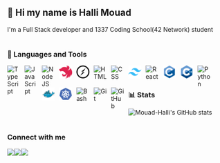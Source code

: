 ## :wave: Hi my name is Halli Mouad

I'm a Full Stack developer and 1337 Coding School(42 Network) student
<br />

#
### 🧰 Languages and Tools

<img align="left" alt="TypeScript" width="30px" style="padding-right:10px;" src="https://cdn.jsdelivr.net/gh/devicons/devicon/icons/typescript/typescript-plain.svg" />
<img align="left" alt="JavaScript" width="30px" style="padding-right:10px;" src="https://cdn.jsdelivr.net/gh/devicons/devicon/icons/javascript/javascript-plain.svg" />
<img align="left" alt="NodeJS" width="30px" style="padding-right:10px;" src="https://cdn.jsdelivr.net/gh/devicons/devicon/icons/nodejs/nodejs-original.svg" />
<img align="left" alt="NestJs" width="30px" style="padding-right:10px;" src="https://github.com/devicons/devicon/blob/v2.15.1/icons/nestjs/nestjs-plain.svg" />
<img align="left" alt="Socket.io" width="30px" style="padding-right:10px;" src="https://github.com/devicons/devicon/blob/v2.15.1/icons/socketio/socketio-original.svg" />
<img align="left" alt="HTML" width="30px" style="padding-right:10px;" src="https://cdn.jsdelivr.net/gh/devicons/devicon/icons/html5/html5-plain.svg" />
<img align="left" alt="CSS" width="30px" style="padding-right:10px;" src="https://cdn.jsdelivr.net/gh/devicons/devicon/icons/css3/css3-plain.svg" />
<img align="left" alt="tailwind-css" width="30px" style="padding-right:10px;" src="https://github.com/devicons/devicon/blob/v2.15.1/icons/tailwindcss/tailwindcss-plain.svg" />
<img align="left" alt="React" width="30px" style="padding-right:10px;" src="https://cdn.jsdelivr.net/gh/devicons/devicon/icons/react/react-original.svg" />
<img align="left" alt="C" width="30px" style="padding-right:10px;" src="https://github.com/devicons/devicon/blob/v2.15.1/icons/c/c-original.svg" />
<img align="left" alt="C++" width="30px" style="padding-right:10px;" src="https://github.com/devicons/devicon/blob/v2.15.1/icons/cplusplus/cplusplus-original.svg" />
<img align="left" alt="Python" width="30px" style="padding-right:10px;" src="https://cdn.jsdelivr.net/gh/devicons/devicon/icons/python/python-plain.svg" />
<img align="left" alt="Docker" width="30px" style="padding-right:10px;" src="https://github.com/devicons/devicon/blob/v2.15.1/icons/docker/docker-original.svg" />
<img align="left" alt="Kubernetes" width="30px" style="padding-right:10px;" src="https://github.com/devicons/devicon/blob/v2.15.1/icons/kubernetes/kubernetes-plain.svg" />
<img align="left" alt="Bash" width="30px" style="padding-right:10px;" src="https://cdn.jsdelivr.net/gh/devicons/devicon/icons/bash/bash-original.svg" />
<img align="left" alt="Git" width="30px" style="padding-right:10px;" src="https://cdn.jsdelivr.net/gh/devicons/devicon/icons/git/git-original.svg" />
<img align="left" alt="GitHub" width="30px" style="padding-right:10px;" src="https://cdn.jsdelivr.net/gh/devicons/devicon/icons/github/github-original.svg" />
<br />

#

### 📊 Stats

![Mouad-Halli's GitHub stats](https://github-readme-stats.vercel.app/api?username=mouad-halli&show_icons=true&theme=city_lights&bg_color=00000000)
<br />

#

### Connect with me
<a href="https://mouadhalli.com/" target="blank"><img align="left" src="http://mouadhalli.com/static/media/logo-no-background.9ae9cc840b2b3743ef47.png" height="28" /></a>
<a href="https://www.linkedin.com/in/halli-m-459777208" target="blank"><img align="left" src="https://github.com/gauravghongde/social-icons/blob/master/SVG/Color/LinkedIN.svg" height="28" /></a>
<a href="https://twitter.com/HalliMouad" target="blank"><img align="left" src="https://github.com/gauravghongde/social-icons/blob/master/SVG/Color/Twitter.svg" height="28" /></a>

<br />
